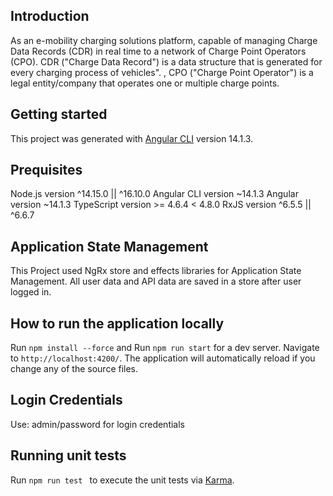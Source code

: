 ## Introduction

As an e-mobility charging solutions platform, capable of managing Charge Data Records (CDR) in real time to a network of Charge Point
Operators (CPO).
CDR ("Charge Data Record") is a data structure that is generated for every charging process of vehicles". ,
CPO ("Charge Point Operator") is a legal entity/company that operates one or multiple charge points.

## Getting started

This project was generated with [Angular CLI](https://github.com/angular/angular-cli) version 14.1.3.

## Prequisites

Node.js version ^14.15.0 || ^16.10.0
Angular CLI version ~14.1.3
Angular version	~14.1.3
TypeScript version >= 4.6.4 < 4.8.0
RxJS version ^6.5.5 || ^6.6.7

## Application State Management

This Project used NgRx store and effects libraries for Application State Management. All user data and API data are saved in a store after user logged in.

## How to run the application locally
Run `npm install --force` and
Run `npm run start` for a dev server. Navigate to `http://localhost:4200/`. The application will automatically reload if you change any of the source files.

## Login Credentials
Use: admin/password for login credentials

## Running unit tests

Run `npm run test ` to execute the unit tests via [Karma](https://karma-runner.github.io).


